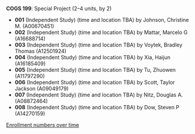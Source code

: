 **COGS 199**: Special Project (2–4 units, by 2)

- **001** (Independent Study) (time and location TBA) by Johnson, Christine M. (A00670451)
- **002** (Independent Study) (time and location TBA) by Mattar, Marcelo G (A16688714)
- **003** (Independent Study) (time and location TBA) by Voytek, Bradley Thomas (A12501924)
- **004** (Independent Study) (time and location TBA) by Xia, Haijun (A16185409)
- **005** (Independent Study) (time and location TBA) by Tu, Zhuowen (A11797290)
- **006** (Independent Study) (time and location TBA) by Scott, Taylor Jackson (A09049179)
- **007** (Independent Study) (time and location TBA) by Nitz, Douglas A. (A08872464)
- **008** (Independent Study) (time and location TBA) by Dow, Steven P (A14270159)

[Enrollment numbers over time](./COGS199.tsv)
